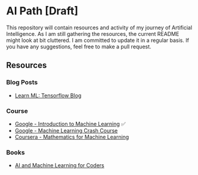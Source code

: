 # AI Path [Draft]

This repository will contain resources and activity of my journey of Artificial Intelligence. As I am still gathering the resources, the current README might look at bit cluttered.
I am committed to update it in a regular basis. If you have any suggestions, feel free to make a pull request.

## Resources
### Blog Posts
- [Learn ML: Tensorflow Blog](https://www.tensorflow.org/resources/learn-ml)


### Course
- [Google - Introduction to Machine Learning](https://developers.google.com/machine-learning/intro-to-ml) ✅
- [Google - Machine Learning Crash Course](https://developers.google.com/machine-learning/crash-course)
- [Coursera - Mathematics for Machine Learning](https://www.coursera.org/specializations/mathematics-machine-learning)



### Books
- [AI and Machine Learning for Coders](https://www.oreilly.com/library/view/ai-and-machine/9781492078180/)

